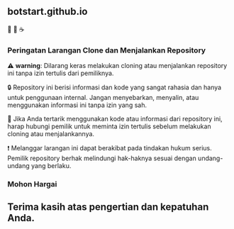 ## botstart.github.io
 🚬 🍚 ☕
### Peringatan Larangan Clone dan Menjalankan Repository

⚠️ **warning**: Dilarang keras melakukan cloning atau menjalankan repository ini tanpa izin tertulis dari pemiliknya.

🔒 Repository ini berisi informasi dan kode yang sangat rahasia dan hanya untuk penggunaan internal. Jangan menyebarkan, menyalin, atau menggunakan informasi ini tanpa izin yang sah.

📩 Jika Anda tertarik menggunakan kode atau informasi dari repository ini, harap hubungi pemilik untuk meminta izin tertulis sebelum melakukan cloning atau menjalankannya.

❗️ Melanggar larangan ini dapat berakibat pada tindakan hukum serius. Pemilik repository berhak melindungi hak-haknya sesuai dengan undang-undang yang berlaku.

### Mohon Hargai
## Terima kasih atas pengertian dan kepatuhan Anda.

